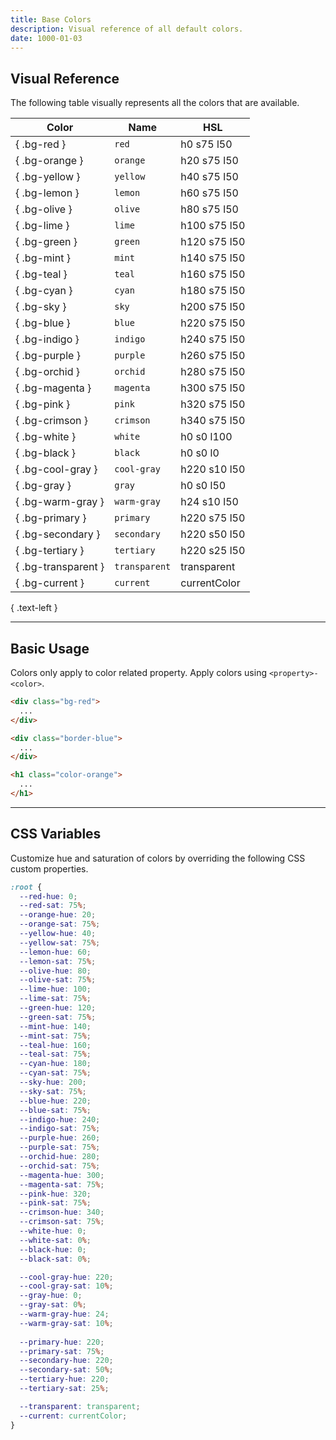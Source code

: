 ```yaml
---
title: Base Colors
description: Visual reference of all default colors.
date: 1000-01-03
---
```


## Visual Reference

The following table visually represents all the colors that are available.

| Color | Name | HSL |
| - | - | - |
| { .bg-red } | `red` | h0 s75 l50 |
| { .bg-orange } | `orange` | h20 s75 l50 |
| { .bg-yellow } | `yellow` | h40 s75 l50 |
| { .bg-lemon } | `lemon` | h60 s75 l50 |
| { .bg-olive } | `olive` | h80 s75 l50 |
| { .bg-lime } | `lime` | h100 s75 l50 |
| { .bg-green } | `green` | h120 s75 l50 |
| { .bg-mint } | `mint` | h140 s75 l50 |
| { .bg-teal } | `teal` | h160 s75 l50 |
| { .bg-cyan } | `cyan` | h180 s75 l50 |
| { .bg-sky } | `sky` | h200 s75 l50 |
| { .bg-blue } | `blue` | h220 s75 l50 |
| { .bg-indigo } | `indigo` | h240 s75 l50 |
| { .bg-purple } | `purple` | h260 s75 l50 |
| { .bg-orchid } | `orchid` | h280 s75 l50 |
| { .bg-magenta } | `magenta` | h300 s75 l50 |
| { .bg-pink } | `pink` | h320 s75 l50 |
| { .bg-crimson } | `crimson` | h340 s75 l50 |
| { .bg-white } | `white` | h0 s0 l100 |
| { .bg-black } | `black` | h0 s0 l0 |
| { .bg-cool-gray } | `cool-gray` | h220 s10 l50 |
| { .bg-gray } | `gray` | h0 s0 l50 |
| { .bg-warm-gray } | `warm-gray` | h24 s10 l50 |
| { .bg-primary } | `primary` | h220 s75 l50 |
| { .bg-secondary } | `secondary` | h220 s50 l50 |
| { .bg-tertiary } | `tertiary` | h220 s25 l50 |
| { .bg-transparent } | `transparent` | transparent |
| { .bg-current } | `current` | currentColor |


{ .text-left }

---

## Basic Usage

Colors only apply to color related property. Apply colors using `<property>-<color>`.

```html
<div class="bg-red">
  ...
</div>

<div class="border-blue">
  ...
</div>

<h1 class="color-orange">
  ...
</h1>
```

---

## CSS Variables

Customize hue and saturation of colors by overriding the following CSS custom properties.

```css
:root {
  --red-hue: 0;
  --red-sat: 75%;
  --orange-hue: 20;
  --orange-sat: 75%;
  --yellow-hue: 40;
  --yellow-sat: 75%;
  --lemon-hue: 60;
  --lemon-sat: 75%;
  --olive-hue: 80;
  --olive-sat: 75%;
  --lime-hue: 100;
  --lime-sat: 75%;
  --green-hue: 120;
  --green-sat: 75%;
  --mint-hue: 140;
  --mint-sat: 75%;
  --teal-hue: 160;
  --teal-sat: 75%;
  --cyan-hue: 180;
  --cyan-sat: 75%;
  --sky-hue: 200;
  --sky-sat: 75%;
  --blue-hue: 220;
  --blue-sat: 75%;
  --indigo-hue: 240;
  --indigo-sat: 75%;
  --purple-hue: 260;
  --purple-sat: 75%;
  --orchid-hue: 280;
  --orchid-sat: 75%;
  --magenta-hue: 300;
  --magenta-sat: 75%;
  --pink-hue: 320;
  --pink-sat: 75%;
  --crimson-hue: 340;
  --crimson-sat: 75%;
  --white-hue: 0;
  --white-sat: 0%;
  --black-hue: 0;
  --black-sat: 0%;

  --cool-gray-hue: 220;
  --cool-gray-sat: 10%;
  --gray-hue: 0;
  --gray-sat: 0%;
  --warm-gray-hue: 24;
  --warm-gray-sat: 10%;
  
  --primary-hue: 220;
  --primary-sat: 75%;
  --secondary-hue: 220;
  --secondary-sat: 50%;
  --tertiary-hue: 220;
  --tertiary-sat: 25%;

  --transparent: transparent;
  --current: currentColor;
}
```

